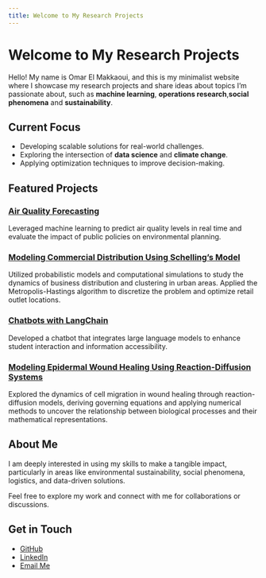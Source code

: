 ```yaml
---
title: Welcome to My Research Projects
---
```


# Welcome to My Research Projects

Hello! My name is Omar El Makkaoui, and this is my minimalist website where I showcase my research projects and share ideas about topics I’m passionate about, such as **machine learning**, **operations research**,**social phenomena** and **sustainability**.

## Current Focus
- Developing scalable solutions for real-world challenges.
- Exploring the intersection of **data science** and **climate change**.
- Applying optimization techniques to improve decision-making.

## Featured Projects
### [Air Quality Forecasting](#)
Leveraged machine learning to predict air quality levels in real time and evaluate the impact of public policies on environmental planning.

### [Modeling Commercial Distribution Using Schelling’s Model](#)
Utilized probabilistic models and computational simulations to study the dynamics of business distribution and clustering in urban areas. Applied the Metropolis-Hastings algorithm to discretize the problem and optimize retail outlet locations.

### [Chatbots with LangChain](#)
Developed a chatbot that integrates large language models to enhance student interaction and information accessibility.

### [Modeling Epidermal Wound Healing Using Reaction-Diffusion Systems](#)
Explored the dynamics of cell migration in wound healing through reaction-diffusion models, deriving governing equations and applying numerical methods to uncover the relationship between biological processes and their mathematical representations.

## About Me
I am deeply interested in using my skills to make a tangible impact, particularly in areas like environmental sustainability, social phenomena, logistics, and data-driven solutions.

Feel free to explore my work and connect with me for collaborations or discussions.

## Get in Touch
- [GitHub]([https://github.com/OmarElMakkaoui])
- [LinkedIn](www.linkedin.com/in/omar-e-9512b534c298)
- [Email Me](omar.elmakkaoui@student-cs.fr)
